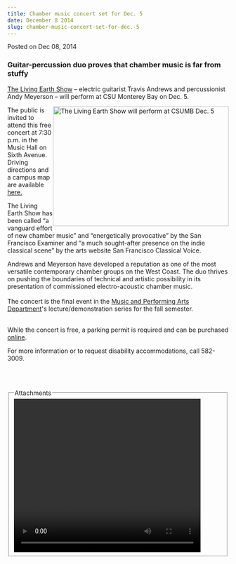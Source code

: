 ```yaml
---
title: Chamber music concert set for Dec. 5
date: December 8 2014
slug: chamber-music-concert-set-for-dec.-5
---
```


 



<span class="date">Posted on Dec 08, 2014    </span>
<h3>Guitar-percussion duo proves that chamber music is far from
stuffy</h3>
<p><a href="https://thelivingearthshow.com" rel="nofollow">The
Living Earth Show</a> &#x2013; electric guitarist Travis Andrews and
percussionist Andy Meyerson &#x2013; will perform at CSU Monterey Bay on
Dec. 5.</p>
<p><img alt="The Living Earth Show will perform at CSUMB Dec. 5" src="https://news.csumb.edu/sites/default/files/65/attachments/news/images/living_earth.jpg" style="width:400px; height:273px; float:right">The public is
invited to attend this free concert at 7:30 p.m. in the Music Hall
on Sixth Avenue. Driving directions and a campus map are available
<a href="https://csumb.edu/maps" rel="nofollow">here.</a></img></p>
<p>The Living Earth Show has been called &#x201C;a vanguard effort of new
chamber music&#x201D; and &#x201C;energetically provocative&#x201D; by the San Francisco
Examiner and &#x201C;a much sought-after presence on the indie classical
scene&#x201D; by the arts website San Francisco Classical Voice.</p>
<p>Andrews and Meyerson have developed a reputation as one of the
most versatile contemporary chamber groups on the West Coast. The
duo thrives on pushing the boundaries of technical and artistic
possibility in its presentation of commissioned electro-acoustic
chamber music.<br>
<br>
The concert is the final event in the <a href="https://csumb.edu/music" rel="nofollow">Music and Performing Arts
Department</a>&apos;s lecture/demonstration series for the fall
semester.&#xA0;</br></br></p>
<p>While the concert is free, a parking permit is required and can
be purchased <a href="https://parking.csumb.edu/buy-permit" rel="nofollow">online</a>.</p>
<p>For more information or to request disability accommodations,
call 582-3009.</p>
<p><br>
&#xA0;</br></p>
<fieldset class="fieldgroup group-attachments">
<legend>Attachments</legend>
<div class="field field-type-emvideo field-field-attach-video">
<div class="field-items">
<div class="field-item odd">
<div class="emvideo emvideo-video emvideo-youtube">
<div class="emfield-emvideo emfield-emvideo-youtube">
<div id="emvideo-youtube-flash-wrapper-1">
<!--<object type="application/x-shockwave-flash" height="350" width="425" data="https://www.youtube.com/v/MObqPQ3xrec&amp;rel=0&amp;enablejsapi=1&amp;playerapiid=ytplayer&amp;fs=1" id="emvideo-youtube-flash-1">
          <param name="movie" value="https://www.youtube.com/v/MObqPQ3xrec&amp;rel=0&amp;enablejsapi=1&amp;playerapiid=ytplayer&amp;fs=1" />
          <param name="allowScriptAccess" value="sameDomain"/>
          <param name="quality" value="best"/>
          <param name="allowFullScreen" value="true"/>
          <param name="bgcolor" value="#FFFFFF"/>
          <param name="scale" value="noScale"/>
          <param name="salign" value="TL"/>
          <param name="FlashVars" value="playerMode=embedded" />
          <param name="wmode" value="transparent" />
        </object>-->
<video controls="" width="425" height="350">
<source src="https://r11---sn-o097znez.googlevideo.com/videoplayback?pl=23&amp;expire=1422339710&amp;dur=1008.674&amp;id=o-AINfvawst64262cJBaGGFqq8slZJNQHC7ToFzCT7n3Su&amp;sver=3&amp;key=yt5&amp;signature=1AA1AB8033117987D27E8BD3ADC898B614182F43.CDFD935D7075B03FCFC9606883487AC298E0A84A&amp;fexp=900718,907263,916104,923368,927622,929821,930676,936121,9406392,941004,943917,947225,948124,952302,952605,952901,955301,957103,957105,957201,959701&amp;ms=au&amp;ipbits=0&amp;initcwndbps=4128750&amp;mv=m&amp;sparams=dur,id,initcwndbps,ip,ipbits,itag,mm,ms,mv,pl,ratebypass,source,upn,expire&amp;source=youtube&amp;itag=18&amp;ratebypass=yes&amp;upn=mQ7zfHRc6tA&amp;mm=31&amp;ip=198.189.249.65&amp;mt=1422318046&amp;name=MObqPQ3xrec" type="video/mp4"/></video></div>
</div>
</div>
</div>
</div>
</div>
</fieldset>





```
